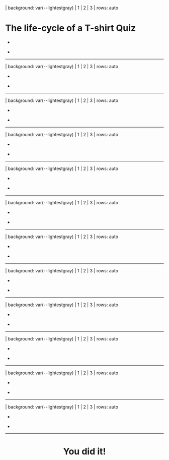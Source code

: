 | background: var(--lightestgray)
| 1
| 2
| 3
| rows: auto


# The life-cycle of a T-shirt Quiz

-

<simple-quiz name="tshirt-quiz" 
    question="How many T-shirts were sold and bought annually, globally in 2014?" 
    :options="[
      {text:'1 billion', status: false, message:'NOT QUITE!', hint:'Clue: In 2014, the global population was 7.2 billion. On average, approximately one T-shirt was bought for every four people on the planet.'},
      {text:'0.5 billion', status: false, message:'WRONG ANSWER!', hint:'Clue: In 2014, the global population was 7.2 billion. On average, approximately one T-shirt was bought for every four people on the planet.'},
      {text:'2 billion', status: true, message:'WELL DONE!', hint:'Clue: In 2014, the global population was 7.2 billion. On average, approximately one T-shirt was bought for every four people on the planet.'},
      {text:'3 billion', status: false, message:'SORRY, NO!', hint:'Clue: In 2014, the global population was 7.2 billion. On average, approximately one T-shirt was bought for every four people on the planet.'},
    ]"
/>

-

<!-- # {{ get('tshirt-quiz') }}  -->

---

| background: var(--lightestgray)
| 1
| 2
| 3
| rows: auto

-

<simple-quiz name="tshirt-quiz" 
    question="Which of these four countries is NOT a major producer of cotton?" 
    :options="[
      {text:'Bangladesh', status: true, message:'GOOD WORK!', hint:'You just unlocked the next question'},
      {text:'India', status: false, message:'WRONG ANSWER!', hint:'Clue: one of these countries is a major exporter of cotton garments, but not a major grower of cotton.'},
      {text:'USA', status: false, message:'TRY AGAIN!', hint:'Clue: one of these countries is a major exporter of cotton garments, but not a major grower of cotton.'},
      {text:'China', status: false, message:'SORRY, NO!', hint:'Clue: one of these countries is a major exporter of cotton garments, but not a major grower of cotton.'},
    ]"
  />

-

---

| background: var(--lightestgray)
| 1
| 2
| 3
| rows: auto

-

<simple-quiz name="tshirt-quiz" 
    question="How much water is needed to make the average T-shirt?" 
    :options="[
      {text:'0.27 l', status: false, message:'NOT REALLY....!', hint:'Clue: the correct volume of water required would fill over 30 bath tubs.'},
      {text:'2.7 l', status: false, message:'WRONG ANSWER!', hint:'Clue: the correct volume of water required would fill over 30 bath tubs.'},
      {text:'27 l', status: false, message:'TRY AGAIN!', hint:'Clue: the correct volume of water required would fill over 30 bath tubs.'},
      {text:'2700 l', status: true, message:'WELL DONE!', hint:'Clue: the correct volume of water required would fill over 30 bath tubs.'},
    ]"
/>

-

---

| background: var(--lightestgray)
| 1
| 2
| 3
| rows: auto

-

<simple-quiz name="tshirt-quiz" 
    question="Insecticides and other pesticides are used to increase cotton yield. Which one of the following is NOT a problem associated with the use of these chemicals." 
    :options="[
      {text:'They damage the health of workers', status: false, message:'NOT REALLY', hint:'Clue: Insectides and other pesticides are toxic and many are nerve toxins. Their effects are indiscriminate – they don’t just harm pests.'},
      {text:'They damage ecosystems', status: false, message:'WRONG ANSWER!', hint:'Clue: Insectides and other pesticides are toxic and many are nerve toxins. Their effects are indiscriminate – they don’t just harm pests'},
      {text:'They have a horrible odour', status: true, message:'WELL DONE!', hint:'Clue: Insectides and other pesticides are toxic and many are nerve toxins. Their effects are indiscriminate – they don’t just harm pests.'},
      {text:'They may cause cancer', status: false, message:'SORRY, NO!', hint:'Clue: Insectides and other pesticides are toxic and many are nerve toxins. Their effects are indiscriminate – they don’t just harm pests.'},
    ]"
/>

-

---

| background: var(--lightestgray)
| 1
| 2
| 3
| rows: auto

-

<simple-quiz name="tshirt-quiz" 
    question="Organic cotton is grown without the use of insecticides and other pesticides. What percentage of cotton grown globally is organic cotton?" 
    :options="[
      {text:'1%', status: true, message:'GOOD WORK!', hint:'Clue: a tiny proportion of cotton is “organic.”'},
      {text:'10%', status: false, message:'WRONG ANSWER!', hint:'Clue: a tiny proportion of cotton is “organic.”'},
      {text:'20%', status: false, message:'TRY AGAIN', hint:'Clue: a tiny proportion of cotton is “organic.”'},
      {text:'30%', status: false, message:'SORRY, NO!', hint:'Clue: a tiny proportion of cotton is “organic.”'},
    ]"
/>

-

---

| background: var(--lightestgray)
| 1
| 2
| 3
| rows: auto

-

<simple-quiz name="tshirt-quiz" 
    question="What group of chemicals accounts for 70% of the dyes used to colour cotton?" 
    :options="[
      {text:'Bleach', status: false, message:'NOT REALLY!', hint:'Clue: the correct compounds are made synthetically and contain C, H, O and N'},
      {text:'Natural dyes', status: false, message:'WRONG ANSWER!', hint:'Clue: the correct compounds are made synthetically and contain C, H, O and N'},
      {text:'Mordants (e.g. lead, cadmium & mercury compounds)', status: false, message:'SORRY, NO...', hint:'Clue: the correct compounds are made synthetically and contain C, H, O and N'},
      {text:'Azo compounds', status: true, message:'INDEED!', hint:'Clue: the correct compounds are made synthetically and contain C, H, O and N'},
    ]"
/>

-

---

| background: var(--lightestgray)
| 1
| 2
| 3
| rows: auto

-

<simple-quiz name="tshirt-quiz" 
    question="Which country is the world’s biggest exporter of cotton T-shirts?" 
    :options="[
      {text:'India', status: false, message:'NOT REALLY', hint:'Clue: The correct country is not a major cotton-grower. It imports much of the cotton from other countries to produce cotton garments.'},
      {text:'Bangladesh', status: true, message:'WELL DONE!', hint:'Clue: The correct country is not a major cotton-grower. It imports much of the cotton from other countries to produce cotton garments.'},
      {text:'China', status: false, message:'WRONG ANSWER!', hint:'Clue: The correct country is not a major cotton-grower. It imports much of the cotton from other countries to produce cotton garments.'},
      {text:'USA', status: false, message:'SORRY, NO!', hint:'Clue: The correct country is not a major cotton-grower. It imports much of the cotton from other countries to produce cotton garments.'},
    ]"
/>

-

---

| background: var(--lightestgray)
| 1
| 2
| 3
| rows: auto

-

<simple-quiz name="tshirt-quiz" 
    question="The population of Bangladesh was 159 million in 2014. How many people in Bangladesh were involved in producing cotton T-shirts?" 
    :options="[
      {text:'0.5 million', status: false, message:':(', hint:'Clue: Production of cotton T-shirts is a major employer. About 1-in-35 people were involved in this industry in 2014 (and a much higher proportion of the working population!)'},
      {text:'2 million', status: false, message:'WRONG ANSWER!', hint:'Clue: Production of cotton T-shirts is a major employer. About 1-in-35 people were involved in this industry in 2014 (and a much higher proportion of the working population!)'},
      {text:'4.5 million', status: true, message:'GOOD WORK!', hint:'Clue: Production of cotton T-shirts is a major employer. About 1-in-35 people were involved in this industry in 2014 (and a much higher proportion of the working population!)'},
      {text:'50.5 million', status: false, message:'SORRY, NO!', hint:'Clue: Production of cotton T-shirts is a major employer. About 1-in-35 people were involved in this industry in 2014 (and a much higher proportion of the working population!)'},
    ]"
/>

-

---

| background: var(--lightestgray)
| 1
| 2
| 3
| rows: auto

-

<simple-quiz name="tshirt-quiz" 
    question="Poor working conditions and low wages are features of the workers who make T-shirts. What was the average salary of these workers per month in 2014?" 
    :options="[
      {text:'$68', status: true, message:'YES!', hint:'Clue: In Bangladesh in 2014, wages below $78 per month were considered as being below the poverty line.'},
      {text:'$168', status: false, message:'WRONG ANSWER!', hint:'Clue: In Bangladesh in 2014, wages below $78 per month were considered as being below the poverty line.'},
      {text:'$268', status: false, message:'NO', hint:'Clue: In Bangladesh in 2014, wages below $78 per month were considered as being below the poverty line.'},
      {text:'$368', status: false, message:'TRY AGAIN!', hint:'Clue: In Bangladesh in 2014, wages below $78 per month were considered as being below the poverty line.'},
    ]"
/>

-

---

| background: var(--lightestgray)
| 1
| 2
| 3
| rows: auto

-

<simple-quiz name="tshirt-quiz" 
    question="Clothing production has a high carbon footprint. What percentage of global carbon emissions have been linked to clothing production?" 
    :options="[
      {text:'1%', status: false, message:'NO!', hint:'Clothing production is responsible for about one tenth of global carbon emissions, mainly through transport of cotton and cotton garments across the world.'},
      {text:'5%', status: false, message:'WRONG ANSWER!', hint:'Clothing production is responsible for about one tenth of global carbon emissions, mainly through transport of cotton and cotton garments across the world.'},
      {text:'10%', status: true, message:'WELL DONE!', hint:'Clothing production is responsible for about one tenth of global carbon emissions, mainly through transport of cotton and cotton garments across the world.'},
      {text:'20%', status: false, message:'SORRY, NO!', hint:'Clothing production is responsible for about one tenth of global carbon emissions, mainly through transport of cotton and cotton garments across the world.'},
    ]"
/>

-

---

| background: var(--lightestgray)
| 1
| 2
| 3
| rows: auto

-

<simple-quiz name="tshirt-quiz" 
    question="T-shirts are not the only garments made from cotton. In 2014, how many cotton garments were made globally?" 
    :options="[
      {text:'8 million', status: false, message:'SORRY, NO!', hint:'Clue: In 2014, the global population was 7.2 billion. On average, approximately 11 cotton garments were made per person.'},
      {text:'80 million', status: false, message:'WRONG ANSWER!', hint:'Clue: In 2014, the global population was 7.2 billion. On average, approximately 11 cotton garments were made per person.'},
      {text:'8 billion', status: false, message:'TRY AGAIN!', hint:'Clue: In 2014, the global population was 7.2 billion. On average, approximately 11 cotton garments were made per person.'},
      {text:'80 billion', status: true, message:'GOOD WORK!', hint:'Clue: In 2014, the global population was 7.2 billion. On average, approximately 11 cotton garments were made per person.'},
    ]"
/>

-

---

| background: var(--lightestgray)
| 1
| 2
| 3
| rows: auto

-

<simple-quiz name="tshirt-quiz" 
    question="Why is cotton production a serious environmental issue?" 
    :options="[
      {text:'Cotton growing uses a lot of water', status: true, message:'NOT REALLY', hint:'Clue: You are not wrong, but this is just one of the environment issues associated with cotton production.'},
      {text:'Use of mordants & dyes pollutes water', status: false, message:'WRONG ANSWER!', hint:'Clue: You are not wrong, but this is just one of the environment issues associated with cotton production.'},
      {text:'Fashion industry has a high carbon footprint', status: false, message:'TRY AGAIN!', hint:'Clue: You are not wrong, but this is just one of the environment issues associated with cotton production.'},
      {text:'All of the above (and more!)', status: true, message:'WELL DONE!', hint:'Clue: You are not wrong, but this is just one of the environment issues associated with cotton production.'},
    ]"
/>

-

---


<center>

  # You did it!

</center>

